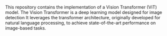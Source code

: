 This repository contains the implementation of a Vision Transformer (ViT) model. 
The Vision Transformer is a deep learning model designed for image detection
It leverages the transformer architecture, originally developed for natural language processing, to achieve state-of-the-art performance on image-based tasks.
